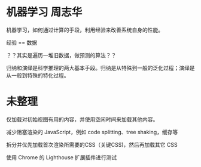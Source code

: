 
# 机器学习 周志华

机器学习，如何通过计算的手段，利用经验来改善系统自身的性能。

经验 == 数据

？？其实是遍历一堆旧数据，做预测的算法？？

归纳和演绎是科学推理的两大基本手段。归纳是从特殊到一般的泛化过程；演绎是从一般到特殊的特化过程。

# 未整理


仅加载对初始视图有用的内容，并使用空闲时间来加载其他内容。

减少阻塞渲染的 JavaScript，例如 code splitting、tree shaking，缓存等

拆分并优先加载首次渲染所需要的CSS（关键CSS)，然后再加载其它 CSS


使用 Chrome 的 Lighthouse 扩展插件进行测试
